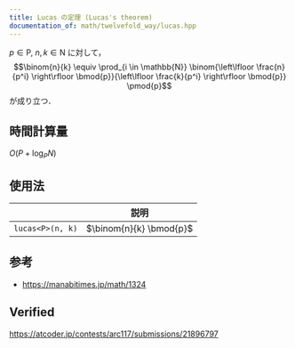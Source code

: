 ```yaml
---
title: Lucas の定理 (Lucas's theorem)
documentation_of: math/twelvefold_way/lucas.hpp
---
```


$p \in \mathrm{P},\ n, k \in \mathrm{N}$ に対して，
$$\binom{n}{k} \equiv \prod_{i \in \mathbb{N}} \binom{\left\lfloor \frac{n}{p^i} \right\rfloor \bmod{p}}{\left\lfloor \frac{k}{p^i} \right\rfloor \bmod{p}} \pmod{p}$$
が成り立つ．


## 時間計算量

$O(P + \log_P{N})$


## 使用法

||説明|
|:--:|:--:|
|`lucas<P>(n, k)`|$\binom{n}{k} \bmod{p}$|


## 参考

- https://manabitimes.jp/math/1324


## Verified

https://atcoder.jp/contests/arc117/submissions/21896797
